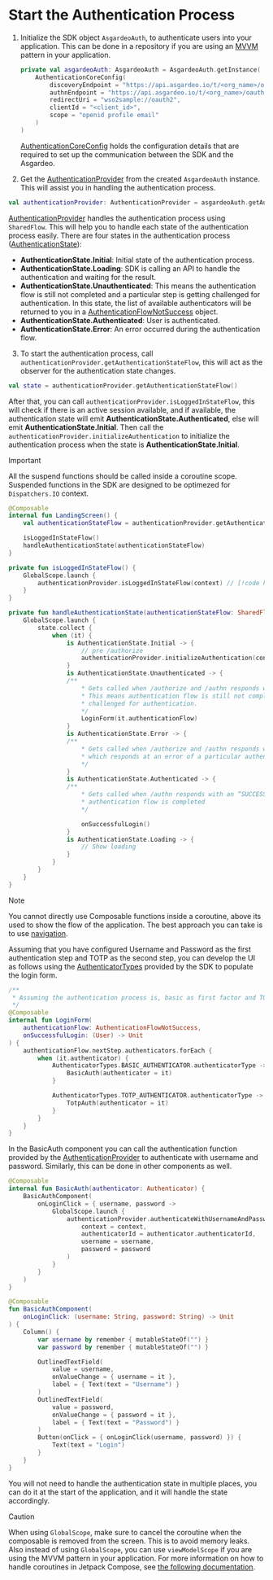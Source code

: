 <!--
 * Copyright (c) 2024, WSO2 LLC. (https://www.wso2.com).
 *
 * WSO2 LLC. licenses this file to you under the Apache License,
 * Version 2.0 (the "License"); you may not use this file except
 * in compliance with the License.
 * You may obtain a copy of the License at
 *
 *     http://www.apache.org/licenses/LICENSE-2.0
 *
 * Unless required by applicable law or agreed to in writing,
 * software distributed under the License is distributed on an
 * "AS IS" BASIS, WITHOUT WARRANTIES OR CONDITIONS OF ANY
 * KIND, either express or implied. See the License for the
 * specific language governing permissions and limitations
 * under the License.
-->

# Start the Authentication Process

1. Initialize the SDK object `AsgardeoAuth`, to authenticate users into your application. This can be done in a repository if you are using an [MVVM](https://www.geeksforgeeks.org/mvvm-model-view-viewmodel-architecture-pattern-in-android/) pattern in your application.

    ```kotlin
    private val asgardeoAuth: AsgardeoAuth = AsgardeoAuth.getInstance(
        AuthenticationCoreConfig(
            discoveryEndpoint = "https://api.asgardeo.io/t/<org_name>/oauth2/token/.well-known/openid-configuration",
            authnEndpoint = "https://api.asgardeo.io/t/<org_name>/oauth2/authn",
            redirectUri = "wso2sample://oauth2",
            clientId = "<client_id>",
            scope = "openid profile email"
        )
    )
    ```
    <a href="/mobile-ui-sdks/android/api/core-auth-direct/io.asgardeo.android.core_auth_direct.core_config/-authentication-core-config/index.html" target="_blank">AuthenticationCoreConfig</a> holds the configuration details that are required to set up the communication between the SDK and the Asgardeo.

2. Get the <a href="/mobile-ui-sdks/android/api/core-auth-direct/io.asgardeo.android.core_auth_direct.provider.providers.authentication/-authentication-provider/index.html" target="_blank">AuthenticationProvider</a> from the created `AsgardeoAuth` instance. This will assist you in handling the authentication process.

```kotlin
val authenticationProvider: AuthenticationProvider = asgardeoAuth.getAuthenticationProvider()
```

<a href="/mobile-ui-sdks/android/api/core-auth-direct/io.asgardeo.android.core_auth_direct.provider.providers.authentication/-authentication-provider/index.html" target="_blank">AuthenticationProvider</a> handles the authentication process using `SharedFlow`. This will help you to handle each state of the authentication process easily. There are four states in the authentication process (<a href="/mobile-ui-sdks/android/api/core-auth-direct/io.asgardeo.android.core_auth_direct.models.state/-authentication-state/index.html" target="_blank">AuthenticationState</a>):

- **AuthenticationState.Initial**: Initial state of the authentication process.
- **AuthenticationState.Loading**: SDK is calling an API to handle the authentication and waiting for the result.
- **AuthenticationState.Unauthenticated**: This means the authentication flow is still not completed and a particular step is getting challenged for authentication. In this state, the list of available authenticators will be returned to you in a 
<a href="/mobile-ui-sdks/android/api/core-auth-direct/io.asgardeo.android.core_auth_direct.models.authentication_flow/-authentication-flow-not-success/index.html" target="_blank">AuthenticationFlowNotSuccess</a> object.
- **AuthenticationState.Authenticated**: User is authenticated.
- **AuthenticationState.Error**: An error occurred during the authentication flow.

3. To start the authentication process, call `authenticationProvider.getAuthenticationStateFlow`, this will act as the observer for the authentication state changes.

```kotlin
val state = authenticationProvider.getAuthenticationStateFlow()
```

After that, you can call `authenticationProvider.isLoggedInStateFlow`, this will check if there is an active session available, and if available, the authentication state will emit **AuthenticationState.Authenticated**, else will emit **AuthenticationState.Initial**. Then call the `authenticationProvider.initializeAuthentication` to initialize the authentication process when the state is **AuthenticationState.Initial**.

> [!IMPORTANT]
> All the suspend functions should be called inside a coroutine scope. Suspended functions in the SDK are designed to be optimezed for `Dispatchers.IO` context.

```kotlin
@Composable
internal fun LandingScreen() {
    val authenticationStateFlow = authenticationProvider.getAuthenticationStateFlow()

    isLoggedInStateFlow()
    handleAuthenticationState(authenticationStateFlow)
}

private fun isLoggedInStateFlow() {
    GlobalScope.launch {
        authenticationProvider.isLoggedInStateFlow(context) // [!code highlight]
    }
}

private fun handleAuthenticationState(authenticationStateFlow: SharedFlow<AuthenticationState>) {
    GlobalScope.launch {
        state.collect {
            when (it) {
                is AuthenticationState.Initial -> {
                    // pre /authorize
                    authenticationProvider.initializeAuthentication(context)  // [!code highlight]
                }
                is AuthenticationState.Unauthenticated -> {
                /** 
                    * Gets called when /authorize and /authn responds with an “INCOMPLETE” state. 
                    * This means authentication flow is still not completed and a particular step is getting
                    * challenged for authentication.
                    */
                    LoginForm(it.authenticationFlow)
                }
                is AuthenticationState.Error -> {
                /** 
                    * Gets called when /authorize and /authn responds with an “FAILED_INCOMPLETE” state 
                    * which responds at an error of a particular authentication step
                    */
                }
                is AuthenticationState.Authenticated -> {
                /** 
                    * Gets called when /authn responds with an “SUCCESS” state. This means 
                    * authentication flow is completed
                    */

                    onSuccessfulLogin()
                }
                is AuthenticationState.Loading -> {
                    // Show loading
                }
            }
        }
    }
}
```

> [!NOTE]
> You cannot directly use Composable functions inside a coroutine, above its used to show the flow of the application. The best approach you can take is to use [navigation](https://developer.android.com/guide/navigation).

Assuming that you have configured Username and Password as the first authentication step and TOTP as the second step, you can develop the UI as follows using the <a href="/mobile-ui-sdks/android/api/core-auth-direct/io.asgardeo.android.core_auth_direct.models.autheniticator/-authenticator-types/index.html" target="_blank">AuthenticatorTypes</a> provided by the SDK to populate the login form.
```kotlin
/**
 * Assuming the authentication process is, basic as first factor and TOTP as second factor
 */
@Composable
internal fun LoginForm(
    authenticationFlow: AuthenticationFlowNotSuccess,
    onSuccessfulLogin: (User) -> Unit
) {
    authenticationFlow.nextStep.authenticators.forEach {
        when (it.authenticator) {
            AuthenticatorTypes.BASIC_AUTHENTICATOR.authenticatorType -> { // [!code highlight]
                BasicAuth(authenticator = it)
            }

            AuthenticatorTypes.TOTP_AUTHENTICATOR.authenticatorType -> { // [!code highlight]
                TotpAuth(authenticator = it)
            }
        }
    }
}
```

In the BasicAuth component you can call the authentication function provided by the <a href="/mobile-ui-sdks/android/api/core-auth-direct/io.asgardeo.android.core_auth_direct.provider.providers.authentication/-authentication-provider/index.html" target="_blank">AuthenticationProvider</a> to authenticate with username and password. Similarly, this can be done in other components as well.
```kotlin
@Composable
internal fun BasicAuth(authenticator: Authenticator) {
    BasicAuthComponent(
        onLoginClick = { username, password ->
            GlobalScope.launch {
                authenticationProvider.authenticateWithUsernameAndPassword(
                    context = context,
                    authenticatorId = authenticator.authenticatorId,
                    username = username,
                    password = password
                )
            }
        }
    )
}

@Composable
fun BasicAuthComponent(
    onLoginClick: (username: String, password: String) -> Unit
) {
    Column() {
        var username by remember { mutableStateOf("") }
        var password by remember { mutableStateOf("") }

        OutlinedTextField(
            value = username,
            onValueChange = { username = it },
            label = { Text(text = "Username") }
        )
        OutlinedTextField(
            value = password,
            onValueChange = { password = it },
            label = { Text(text = "Password") }
        )
        Button(onClick = { onLoginClick(username, password) }) {
            Text(text = "Login")
        }
    }
}
```

You will not need to handle the authentication state in multiple places, you can do it at the start of the application, and it will handle the state accordingly.

> [!CAUTION]
> When using `GlobalScope`, make sure to cancel the coroutine when the composable is removed from the screen. This is to avoid memory leaks.
> Also instead of using `GlobalScope`, you can use `viewModelScope` if you are using the MVVM pattern in your application.
> For more information on how to handle coroutines in Jetpack Compose, see [the following documentation](https://kotlinlang.org/api/kotlinx.coroutines/kotlinx-coroutines-core/kotlinx.coroutines/-global-scope/).